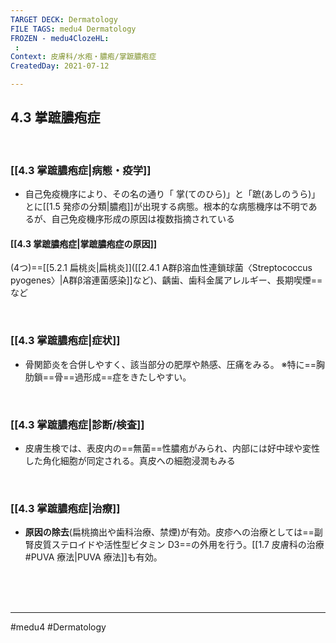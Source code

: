 ```yaml
---
TARGET DECK: Dermatology
FILE TAGS: medu4 Dermatology
FROZEN - medu4ClozeHL:
 : 
Context: 皮膚科/水疱・膿疱/掌蹠膿疱症
CreatedDay: 2021-07-12

---
```


## 4.3 掌蹠膿疱症

<br>

### [[4.3 掌蹠膿疱症|病態・疫学]]
* 自己免疫機序により、その名の通り「 掌(てのひら)」と「蹠(あしのうら)」とに[[1.5 発疹の分類|膿疱]]が出現する病態。根本的な病態機序は不明であるが、自己免疫機序形成の原因は複数指摘されている

#### [[4.3 掌蹠膿疱症|掌蹠膿疱症の原因]]
(4つ)==[[5.2.1 扁桃炎|扁桃炎]]([[2.4.1 A群β溶血性連鎖球菌〈Streptococcus pyogenes〉|A群β溶連菌感染]]など)、齲歯、歯科金属アレルギー、長期喫煙==など
<!--ID: 1626163350118-->


<br>

### [[4.3 掌蹠膿疱症|症状]]
* 骨関節炎を合併しやすく、該当部分の肥厚や熱感、圧痛をみる。
※特に==胸肋鎖==骨==過形成==症をきたしやすい。
<!--ID: 1626163350124-->



<br>

### [[4.3 掌蹠膿疱症|診断/検査]]
* 皮膚生検では、表皮内の==無菌==性膿疱がみられ、内部には好中球や変性した角化細胞が同定される。真皮への細胞浸潤もみる
<!--ID: 1626163350130-->


<br>

### [[4.3 掌蹠膿疱症|治療]]
* **原因の除去**(扁桃摘出や歯科治療、禁煙)が有効。皮疹への治療としては==副腎皮質ステロイドや活性型ビタミン D3==の外用を行う。[[1.7 皮膚科の治療#PUVA 療法|PUVA 療法]]も有効。
 
<!--ID: 1626163350135-->


<br><br><br>

---
#medu4 #Dermatology  
